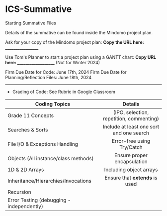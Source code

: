 # ICS-Summative
Starting Summative Files

Details of the summative can be found inside the Mindomo project plan.

Ask for your copy of the Mindomo project plan:  **Copy the URL here: ________________**

Use Tom's Planner to start a project plan using a GANTT chart: **Copy URL here: __________________** (Not for Winter 2024)

Firm Due Date for Code: June 17th, 2024
Firm Due Date for Planning/Reflection Files: June 18th, 2024

------------------------

* Grading of Code: See Rubric in Google Classroom

Coding Topics | Details
-------|:--------:|
Grade 11 Concepts | (IPO, selection, repetition, commenting)
Searches & Sorts | Include at least one sort and one search
File I/O & Exceptions Handling | Error-free using Try/Catch
Objects (All instance/class methods) | Ensure proper encapsulation
1D & 2D Arrays | Including object arrays 
Inheritance/Hierarchies/Invocations | Ensure that **extends** is used
Recursion | 
Error Testing (debugging - independently) || <ul><li>item1</li><li>item2</li></ul>




